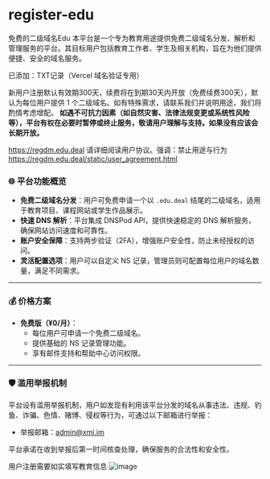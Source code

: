 # register-edu
免费的二级域名Edu
本平台是一个专为教育用途提供免费二级域名分发、解析和管理服务的平台。其目标用户包括教育工作者、学生及相关机构，旨在为他们提供便捷、安全的域名服务。

已添加：TXT记录（Vercel 域名验证专用）

新用户注册默认有效期300天，续费将在到期30天内开放（免费续费300天），默认为每位用户提供 1 个二级域名。如有特殊需求，请联系我们并说明用途，我们将酌情考虑增配。
**如遇不可抗力因素（如自然灾害、法律法规变更或系统性风险等），平台有权在必要时暂停或终止服务，敬请用户理解与支持。如果没有应该会长期开放。**

https://regdm.edu.deal
请详细阅读用户协议。强调：禁止用途与行为
https://regdm.edu.deal/static/user_agreement.html
### 🌐 平台功能概览

* **免费二级域名分发**：用户可免费申请一个以 `.edu.deal` 结尾的二级域名，适用于教育项目、课程网站或学生作品展示。
* **快速 DNS 解析**：平台集成 DNSPod API，提供快速稳定的 DNS 解析服务，确保网站访问速度和可靠性。
* **账户安全保障**：支持两步验证（2FA），增强账户安全性，防止未经授权的访问。
* **灵活配置选项**：用户可以自定义 NS 记录，管理员则可配置每位用户的域名数量，满足不同需求。
---
### 💰 价格方案

* **免费版（¥0/月）**：
  * 每位用户可申请一个免费二级域名。
  * 提供基础的 NS 记录管理功能。
  * 享有邮件支持和帮助中心访问权限。
---
### 🛡️ 滥用举报机制

平台设有滥用举报机制，用户如发现有利用该平台分发的域名从事违法、违规、钓鱼、诈骗、色情、赌博、侵权等行为，可通过以下邮箱进行举报：

* 举报邮箱：[admin@xmi.im](mailto:admin@xmi.im)

平台承诺在收到举报后第一时间核查处理，确保服务的合法性和安全性。

用户注册需要如实填写教育信息
![image](https://github.com/user-attachments/assets/96ae6399-9b1d-4a12-8fc4-1d8ca7472781)
